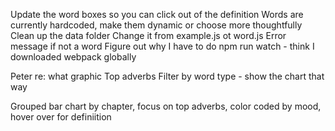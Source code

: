 
Update the word boxes so you can click out of the definition
Words are currently hardcoded, make them dynamic or choose more thoughtfully
Clean up the data folder
Change it from example.js ot word.js
Error message if not a word
Figure out why I have to do npm run watch - think I downloaded webpack globally

Peter re: what graphic
Top adverbs
Filter by word type - show the chart that way

Grouped bar chart by chapter, focus on top adverbs, color coded by mood, hover over for definiition